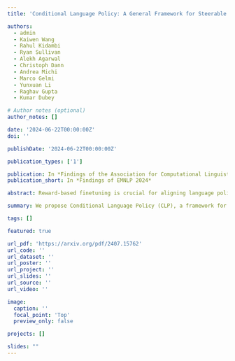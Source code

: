 ```yaml
---
title: 'Conditional Language Policy: A General Framework for Steerable Multi-Objective Finetuning'

authors:
  - admin
  - Kaiwen Wang
  - Rahul Kidambi
  - Ryan Sullivan
  - Alekh Agarwal
  - Christoph Dann
  - Andrea Michi
  - Marco Gelmi
  - Yunxuan Li
  - Raghav Gupta
  - Kumar Dubey

# Author notes (optional)
author_notes: []

date: '2024-06-22T00:00:00Z'
doi: ''

publishDate: '2024-06-22T00:00:00Z'

publication_types: ['1']

publication: In *Findings of the Association for Computational Linguistics: EMNLP 2024*
publication_short: In *Findings of EMNLP 2024*

abstract: Reward-based finetuning is crucial for aligning language policies with intended behaviors (e.g., creativity and safety). A key challenge is to develop steerable language models that trade-off multiple (conflicting) objectives in a flexible and efficient manner. This paper presents Conditional Language Policy (CLP), a general framework for finetuning language models on multiple objectives. Building on techniques from multi-task training and parameter-efficient finetuning, CLP learns steerable models that effectively trade-off conflicting objectives at inference time. Notably, this does not require training or maintaining multiple models to achieve different trade-offs between the objectives. Through extensive experiments and ablations on two summarization datasets, we show that CLP learns steerable language models that outperform and Pareto-dominate existing approaches for multi-objective finetuning.

summary: We propose Conditional Language Policy (CLP), a framework for finetuning steerable language models that effectively balance multiple conflicting objectives without maintaining separate models.

tags: []

featured: true

url_pdf: 'https://arxiv.org/pdf/2407.15762'
url_code: ''
url_dataset: ''
url_poster: ''
url_project: ''
url_slides: ''
url_source: ''
url_video: ''

image:
  caption: ''
  focal_point: 'Top'
  preview_only: false

projects: []

slides: ""
---
```


